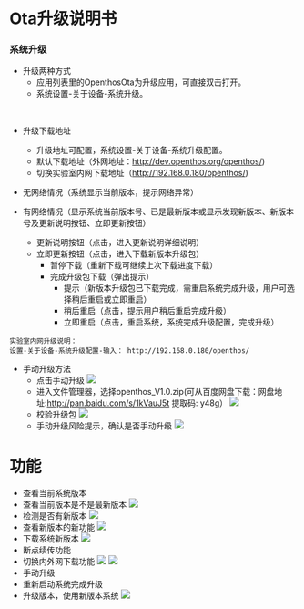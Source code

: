 # Ota升级说明书
### 系统升级 
 * 升级两种方式
   - 应用列表里的OpenthosOta为升级应用，可直接双击打开。
   - 系统设置-关于设备-系统升级。     
</br>

 * 升级下载地址
   - 升级地址可配置，系统设置-关于设备-系统升级配置。
   - 默认下载地址（外网地址：http://dev.openthos.org/openthos/)
   - 切换实验室内网下载地址（http://192.168.0.180/openthos/)
      
 * 无网络情况（系统显示当前版本，提示网络异常）     
 * 有网络情况（显示系统当前版本号、已是最新版本或显示发现新版本、新版本号及更新说明按钮、立即更新按钮）
   - 更新说明按钮（点击，进入更新说明详细说明）
   - 立即更新按钮（点击，进入下载新版本升级包）
      - 暂停下载（重新下载可继续上次下载进度下载）
      - 完成升级包下载（弹出提示）
        - 提示（新版本升级包已下载完成，需重启系统完成升级，用户可选择稍后重启或立即重启）
        - 稍后重启（点击，提示用户稍后重启完成升级）
        - 立即重启（点击，重启系统，系统完成升级配置，完成升级）
         
```
实验室内网升级说明：
设置-关于设备-系统升级配置-输入： http://192.168.0.180/openthos/
```
         
 * 手动升级方法
   - 点击手动升级
     ![](pic/xitongshezhi/mupdate.png)
   - 进入文件管理器，选择openthos_V1.0.zip(可从百度网盘下载：网盘地址:http://pan.baidu.com/s/1kVauJ5t 提取码: y48g）
     ![](pic/xitongshezhi/mupdate1.png)
   - 校验升级包
     ![](pic/xitongshezhi/mupdate2.png)
   - 手动升级风险提示，确认是否手动升级
     ![](pic/xitongshezhi/mupdate3.png)
      
# 功能  
- 查看当前系统版本
- 查看当前版本是不是最新版本
  ![](pic/shengji/tmp_3745-dangqianzuixin-271811308.png)
- 检测是否有新版本
  ![](pic/shengji/Screenshot_2017-03-14-15-08-13.png)
- 查看新版本的新功能
  ![](pic/shengji/Screenshot_2017-03-14-15-08-20.png)
- 下载系统新版本
  ![](pic/shengji/Screenshot_2017-03-14-15-08-30.png)
- 断点续传功能
- 切换内外网下载功能
  ![](pic/shengji/tmp_4267-Screenshot_2017-03-14-15-15-5738969218.png)
  ![](pic/shengji/tmp_4267-ota005-1398370391.png)
- 手动升级
- 重新启动系统完成升级
- 升级版本，使用新版本系统
  ![](pic/shengji/Screenshot_2017-03-14-15-08-38.png)

